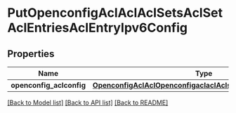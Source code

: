 # PutOpenconfigAclAclAclSetsAclSetAclEntriesAclEntryIpv6Config

## Properties
Name | Type | Description | Notes
------------ | ------------- | ------------- | -------------
**openconfig_aclconfig** | [**OpenconfigAclAclOpenconfigaclaclAclsetsAclentriesIpv6Config**](OpenconfigAclAclOpenconfigaclaclAclsetsAclentriesIpv6Config.md) |  | [optional] 

[[Back to Model list]](../README.md#documentation-for-models) [[Back to API list]](../README.md#documentation-for-api-endpoints) [[Back to README]](../README.md)


